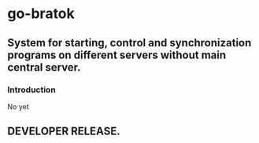 # go-bratok #

## System for starting, control and synchronization programs on different servers without main central server. ##

### Introduction ###

No yet

## DEVELOPER RELEASE. ##

